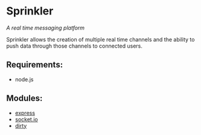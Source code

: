 # Sprinkler

*A real time messaging platform*

Sprinkler allows the creation of multiple real time channels and the ability to push data through those channels to connected users.

## Requirements:
* node.js

## Modules:
* [express](https://github.com/visionmedia/express)
* [socket.io](https://github.com/learnboost/socket.io)
* [dirty](https://github.com/felixge/node-dirty)

